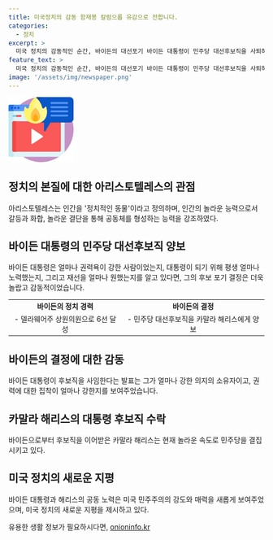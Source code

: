 ```yaml
---
title: 미국정치의 감동 함재봉 칼럼으롭 유감으로 전합니다.
categories:
  - 정치
excerpt: >
  미국 정치의 감동적인 순간, 바이든의 대선포기 바이든 대통령이 민주당 대선후보직을 사퇴하고 카말라 해리스에게 양보한 결정은 놀라웠다. 그의 강한 의지와 야심, 그리고 고령이라는 한계를 넘겨 놓은 모습은 많은 이들을 감동시켰다. 해리스가 이어받으면서 민주당은 새로운 에너지를 얻고 있다. 바이든의 이 결정은 미국 정치가 얼마나 감동적이고 강력한지를 증명했다. 정책과는 다른 차원에서 정치는 국민을 하나로 통합하는 힘을 지니고 있다.
feature_text: >
  미국 정치의 감동적인 순간, 바이든의 대선포기 바이든 대통령이 민주당 대선후보직을 사퇴하고 카말라 해리스에게 양보한 결정은 놀라웠다. 그의 강한 의지와 야심, 그리고 고령이라는 한계를 넘겨 놓은 모습은 많은 이들을 감동시켰다. 해리스가 이어받으면서 민주당은 새로운 에너지를 얻고 있다. 바이든의 이 결정은 미국 정치가 얼마나 감동적이고 강력한지를 증명했다. 정책과는 다른 차원에서 정치는 국민을 하나로 통합하는 힘을 지니고 있다.
image: '/assets/img/newspaper.png'
---
```


<p><img src="/assets/img/news.png" alt="rentncar 속보" /></p>

<h2>정치의 본질에 대한 아리스토텔레스의 관점</h2>

<p data-ke-size="size16">아리스토텔레스는 인간을 '정치적인 동물'이라고 정의하며, 인간의 놀라운 능력으로서 갈등과 화합, 놀라운 결단을 통해 공동체를 형성하는 능력을 강조하였다.</p>

<h2>바이든 대통령의 민주당 대선후보직 양보</h2>

<p data-ke-size="size16">바이든 대통령은 얼마나 권력욕이 강한 사람이었는지, 대통령이 되기 위해 평생 얼마나 노력했는지, 그리고 재선을 얼마나 원했는지를 알고 있다면, 그의 후보 포기 결정은 더욱 놀랍고 감동적이었습니다.</p>

<table>
<tbody>
<tr>
<td style="text-align: center; height: 17px;"><b>바이든의 정치 경력</b></td>
<td style="text-align: center; height: 17px;"><b>바이든의 결정</b></td>
</tr>
<tr>
<td style="text-align: center; height: 17px;">- 델라웨어주 상원의원으로 6선 달성</td>
<td style="text-align: center; height: 17px;">- 민주당 대선후보직을 카말라 해리스에게 양보</td>
<tr>
</tr>
</tbody>
</table>

<h2>바이든의 결정에 대한 감동</h2>

<p data-ke-size="size16">바이든 대통령이 후보직을 사임한다는 발표는 그가 얼마나 강한 의지의 소유자이고, 권력에 대한 집착이 얼마나 강한지를 보여주었습니다.</p>

<h2>카말라 해리스의 대통령 후보직 수락</h2>

<p data-ke-size="size16">바이든으로부터 후보직을 이어받은 카말라 해리스는 현재 놀라운 속도로 민주당을 결집시키고 있다.</p>

<h2>미국 정치의 새로운 지평</h2>

<p data-ke-size="size16">바이든 대통령과 해리스의 공동 노력은 미국 민주주의의 강도와 매력을 새롭게 보여주었으며, 미국 정치의 새로운 지평을 제시하고 있다.</p>
유용한 생활 정보가 필요하시다면, <a href="https://onioninfo.kr" rel="dofollow">onioninfo.kr</a>


